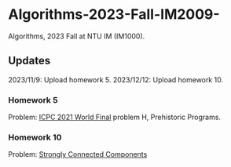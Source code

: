 # Algorithms-2023-Fall-IM2009-
Algorithms, 2023 Fall at NTU IM (IM1000).

## Updates
2023/11/9: Upload homework 5.
2023/12/12: Upload homework 10.

### Homework 5
Problem: [ICPC 2021 World Final](https://icpc.global/worldfinals/problems/2021-ICPC-World-Finals/icpc2021.pdf) problem H, Prehistoric Programs.

### Homework 10
Problem: [Strongly Connected Components](http://im.ntu.edu.tw/~tsay/dokuwiki/lib/exe/fetch.php?media=courses:alg2023:hw10.pdf)


